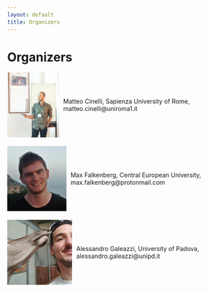 ```yaml
---
layout: default
title: Organizers
---
```

<h1>Organizers</h1>

<div style="display: flex; flex-wrap: wrap; gap: 20px;">

  <!-- Primo blocco: Immagine e Descrizione -->
  <div style="display: flex; align-items: center; gap: 10px; width: 100%;">
    <img src="cinelli.jpeg" alt="Matteo Cinelli" style="width: 150px; height: 150px; object-fit: cover;">
    <p style="margin: 0;"> Matteo Cinelli, Sapienza University of Rome, matteo.cinelli@uniroma1.it</p>
  </div>

  <!-- Secondo blocco: Immagine e Descrizione -->
  <div style="display: flex; align-items: center; gap: 10px; width: 100%;">
    <img src="falkenberg.png" alt="Max Falkenberg" style="width: 150px; height: 150px; object-fit: cover;">
    <p style="margin: 0;"> Max Falkenberg, Central European University, max.falkenberg@protonmail.com</p>
  </div>

  <!-- Terzo blocco: Immagine e Descrizione -->
  <div style="display: flex; align-items: center; gap: 10px; width: 100%;">
    <img src="galeazzi.jpeg" alt="Alessandro Galeazzi" style="width: 150px; height: 150px; object-fit: cover;">
    <p style="margin: 0;">Alessandro Galeazzi, University of Padova, alessandro.galeazzi@unipd.it</p>
  </div>

</div>
